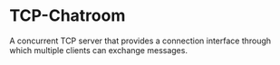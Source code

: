 # TCP-Chatroom
A concurrent TCP server that provides a connection interface through which multiple clients can exchange messages.
